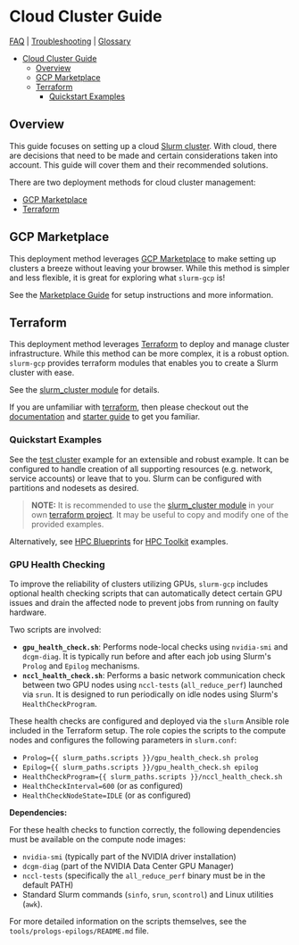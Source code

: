 # Cloud Cluster Guide

[FAQ](./faq.md) | [Troubleshooting](./troubleshooting.md) |
[Glossary](./glossary.md)

<!-- mdformat-toc start --slug=github --no-anchors --maxlevel=6 --minlevel=1 -->

- [Cloud Cluster Guide](#cloud-cluster-guide)
  - [Overview](#overview)
  - [GCP Marketplace](#gcp-marketplace)
  - [Terraform](#terraform)
    - [Quickstart Examples](#quickstart-examples)

<!-- mdformat-toc end -->

## Overview

This guide focuses on setting up a cloud [Slurm cluster](./glossary.md#slurm).
With cloud, there are decisions that need to be made and certain considerations
taken into account. This guide will cover them and their recommended solutions.

There are two deployment methods for cloud cluster management:

- [GCP Marketplace](#gcp-marketplace)
- [Terraform](#terraform)

## GCP Marketplace

This deployment method leverages
[GCP Marketplace](./glossary.md#gcp-marketplace) to make setting up clusters a
breeze without leaving your browser. While this method is simpler and less
flexible, it is great for exploring what `slurm-gcp` is!

See the [Marketplace Guide](./marketplace.md) for setup instructions and more
information.

## Terraform

This deployment method leverages [Terraform](./glossary.md#terraform) to deploy
and manage cluster infrastructure. While this method can be more complex, it is
a robust option. `slurm-gcp` provides terraform modules that enables you to
create a Slurm cluster with ease.

See the [slurm_cluster module](../terraform/slurm_cluster/README.md) for
details.

If you are unfamiliar with [terraform](./glossary.md#terraform), then please
checkout out the [documentation](https://www.terraform.io/docs) and
[starter guide](https://learn.hashicorp.com/collections/terraform/gcp-get-started)
to get you familiar.

### Quickstart Examples

See the [test cluster][test-cluster] example for an extensible and robust
example. It can be configured to handle creation of all supporting resources
(e.g. network, service accounts) or leave that to you. Slurm can be configured
with partitions and nodesets as desired.

> **NOTE:** It is recommended to use the
> [slurm_cluster module](../terraform/slurm_cluster/README.md) in your own
> [terraform project](./glossary.md#terraform-project). It may be useful to copy
> and modify one of the provided examples.

Alternatively, see
[HPC Blueprints](https://cloud.google.com/hpc-toolkit/docs/setup/hpc-blueprint)
for
[HPC Toolkit](https://cloud.google.com/blog/products/compute/new-google-cloud-hpc-toolkit)
examples.

### GPU Health Checking

To improve the reliability of clusters utilizing GPUs, `slurm-gcp` includes optional health checking scripts that can automatically detect certain GPU issues and drain the affected node to prevent jobs from running on faulty hardware.

Two scripts are involved:

*   **`gpu_health_check.sh`**: Performs node-local checks using `nvidia-smi` and `dcgm-diag`. It is typically run before and after each job using Slurm's `Prolog` and `Epilog` mechanisms.
*   **`nccl_health_check.sh`**: Performs a basic network communication check between two GPU nodes using `nccl-tests` (`all_reduce_perf`) launched via `srun`. It is designed to run periodically on idle nodes using Slurm's `HealthCheckProgram`.

These health checks are configured and deployed via the `slurm` Ansible role included in the Terraform setup. The role copies the scripts to the compute nodes and configures the following parameters in `slurm.conf`:

*   `Prolog={{ slurm_paths.scripts }}/gpu_health_check.sh prolog`
*   `Epilog={{ slurm_paths.scripts }}/gpu_health_check.sh epilog`
*   `HealthCheckProgram={{ slurm_paths.scripts }}/nccl_health_check.sh`
*   `HealthCheckInterval=600` (or as configured)
*   `HealthCheckNodeState=IDLE` (or as configured)

**Dependencies:**

For these health checks to function correctly, the following dependencies must be available on the compute node images:
*   `nvidia-smi` (typically part of the NVIDIA driver installation)
*   `dcgm-diag` (part of the NVIDIA Data Center GPU Manager)
*   `nccl-tests` (specifically the `all_reduce_perf` binary must be in the default PATH)
*   Standard Slurm commands (`sinfo`, `srun`, `scontrol`) and Linux utilities (`awk`).

For more detailed information on the scripts themselves, see the `tools/prologs-epilogs/README.md` file.

<!-- Links -->

[test-cluster]: ../terraform/slurm_cluster/examples/slurm_cluster/test_cluster/README.md
